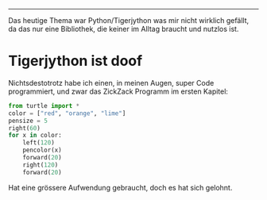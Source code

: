 ***

Das heutige Thema war Python/Tigerjython was mir nicht wirklich gefällt, da das nur eine Bibliothek,
die keiner im Alltag braucht und nutzlos ist.

# Tigerjython ist doof

Nichtsdestotrotz habe ich einen, in meinen Augen, super Code programmiert, und zwar das ZickZack Programm
im ersten Kapitel:
```py
from turtle import *
color = ["red", "orange", "lime"]
pensize = 5
right(60)
for x in color:
    left(120)
    pencolor(x)
    forward(20)
    right(120)
    forward(20)
```

Hat eine grössere Aufwendung gebraucht, doch es hat sich gelohnt.